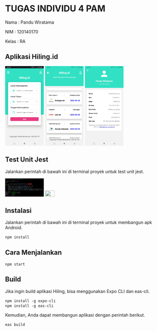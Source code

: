 # TUGAS INDIVIDU 4 PAM
Nama  : Pandu Wiratama

NIM   : 120140170

Kelas : RA
## Aplikasi Hiling.id

<img src=https://github.com/PanduWiratama/PAM-22-23/blob/main/TugasIndividu4/ss/ss2.jpg width=25% height=25%> <img src=https://github.com/PanduWiratama/PAM-22-23/blob/main/TugasIndividu4/ss/ss1.jpg width=25% height=25%> <img src=https://github.com/PanduWiratama/PAM-22-23/blob/main/TugasIndividu4/ss/ss3.jpg width=25% height=25%>

## Test Unit Jest
Jalankan perintah di bawah ini di terminal proyek untuk test unit jest.

<img src=https://github.com/PanduWiratama/PAM-22-23/blob/main/TugasIndividu4/ss/ss4.png width=25% height=25%> <img src=hhttps://github.com/PanduWiratama/PAM-22-23/blob/main/TugasIndividu4/ss/ss5.png width=25% height=25%>

## Instalasi
Jalankan perintah di bawah ini di terminal proyek untuk membangun apk Android.
```
npm install
```
## Cara Menjalankan
```
npm start
```
## Build
Jika ingin build aplikasi Hiling, bisa menggunakan Expo CLI dan eas-cli.
```
npm install -g expo-cli
npm install -g eas-cli
```
Kemudian, Anda dapat membangun aplikasi dengan perintah berikut.
```
eas build
```
